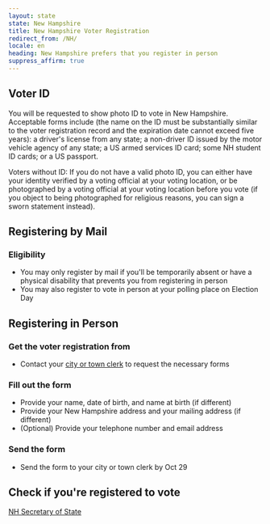 ```yaml
---
layout: state
state: New Hampshire
title: New Hampshire Voter Registration
redirect_from: /NH/
locale: en
heading: New Hampshire prefers that you register in person
suppress_affirm: true
---
```


## Voter ID

You will be requested to show photo ID to vote in New Hampshire. Acceptable forms include (the name on the ID must be substantially similar to the voter registration record and the expiration date cannot exceed five years): a driver's license from any state; a non-driver ID issued by the motor vehicle agency of any state; a US armed services ID card; some NH student ID cards; or a US passport.

Voters without ID: If you do not have a valid photo ID, you can either have your identity verified by a voting official at your voting location, or be photographed by a voting official at your voting location before you vote (if you object to being photographed for religious reasons, you can sign a sworn statement instead).

## Registering by Mail

### Eligibility
* You may only register by mail if you'll be temporarily absent or have a physical disability that prevents you from registering in person
* You may also register to vote in person at your polling place on Election Day

## Registering in Person

### Get the voter registration from
* Contact your [city or town clerk](http://app.sos.nh.gov/Public/ClerkDetails.aspx) to request the necessary forms

### Fill out the form
* Provide your name, date of birth, and name at birth (if different)
* Provide your New Hampshire address and your mailing address (if different)
* (Optional) Provide your telephone number and email address

### Send the form
* Send the form to your city or town clerk by Oct 29

## Check if you're registered to vote
[NH Secretary of State](https://app.sos.nh.gov)